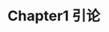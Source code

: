 <!--
 * @Author: your name
 * @Date: 2020-09-02 10:20:12
 * @LastEditTime: 2020-09-02 10:20:29
 * @LastEditors: your name
 * @Description: In User Settings Edit
 * @FilePath: \PMP\Notes\Chapter1.md
-->

# Chapter1 引论
